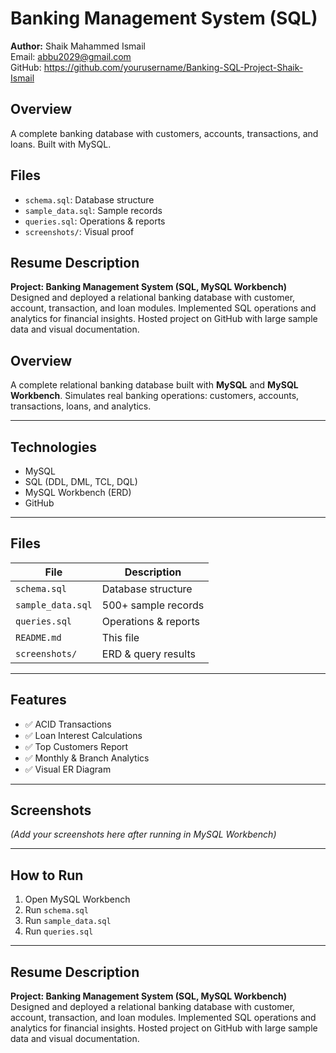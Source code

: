 # Banking Management System (SQL)

**Author:** Shaik Mahammed Ismail  
Email: abbu2029@gmail.com  
GitHub: https://github.com/yourusername/Banking-SQL-Project-Shaik-Ismail

## Overview
A complete banking database with customers, accounts, transactions, and loans. Built with MySQL.

## Files
- `schema.sql`: Database structure
- `sample_data.sql`: Sample records
- `queries.sql`: Operations & reports
- `screenshots/`: Visual proof

## Resume Description
**Project: Banking Management System (SQL, MySQL Workbench)**  
Designed and deployed a relational banking database with customer, account, transaction, and loan modules. Implemented SQL operations and analytics for financial insights. Hosted project on GitHub with large sample data and visual documentation.
## Overview
A complete relational banking database built with **MySQL** and **MySQL Workbench**. Simulates real banking operations: customers, accounts, transactions, loans, and analytics.

---

## Technologies
- MySQL
- SQL (DDL, DML, TCL, DQL)
- MySQL Workbench (ERD)
- GitHub

---

## Files
| File | Description |
|------|-------------|
| `schema.sql` | Database structure |
| `sample_data.sql` | 500+ sample records |
| `queries.sql` | Operations & reports |
| `README.md` | This file |
| `screenshots/` | ERD & query results |

---

## Features
- ✅ ACID Transactions
- ✅ Loan Interest Calculations
- ✅ Top Customers Report
- ✅ Monthly & Branch Analytics
- ✅ Visual ER Diagram

---

## Screenshots
_(Add your screenshots here after running in MySQL Workbench)_

---

## How to Run
1. Open MySQL Workbench
2. Run `schema.sql`
3. Run `sample_data.sql`
4. Run `queries.sql`

---

## Resume Description
**Project: Banking Management System (SQL, MySQL Workbench)**  
Designed and deployed a relational banking database with customer, account, transaction, and loan modules. Implemented SQL operations and analytics for financial insights. Hosted project on GitHub with large sample data and visual documentation.